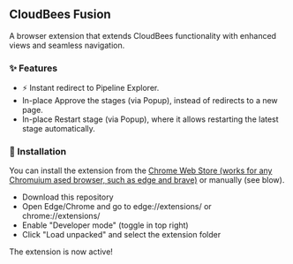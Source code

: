 ## CloudBees Fusion
A browser extension that extends CloudBees functionality with enhanced views and seamless navigation.

### ✨ Features
* ⚡ Instant redirect to Pipeline Explorer.
* In-place Approve the stages (via Popup), instead of redirects to a new page.
* In-place Restart stage (via Popup), where it allows restarting the latest stage automatically.

### 🚀 Installation
You can install the extension from the [Chrome Web Store (works for any Chromuium ased browser, such as edge and brave)](https://chromewebstore.google.com/detail/cloudbees-fusion/lcnipldkcebcjjnecaojmdjcholpcloc) or manually (see blow).

* Download this repository
* Open Edge/Chrome and go to edge://extensions/ or chrome://extensions/
* Enable "Developer mode" (toggle in top right)
* Click "Load unpacked" and select the extension folder

The extension is now active!
